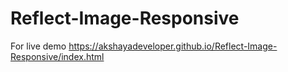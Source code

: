 # Reflect-Image-Responsive
For live demo  https://akshayadeveloper.github.io/Reflect-Image-Responsive/index.html
